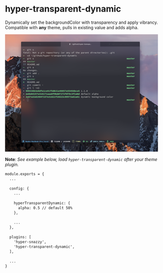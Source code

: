 # hyper-transparent-dynamic

Dynamically set the backgroundColor with transparency and apply vibrancy.
Compatible with **any** theme, pulls in existing value and adds alpha.

![hyper-transparent-dynamic-preview](preview.png)

**Note**: _See example below, load `hyper-transparent-dynamic` *after* your theme plugin._
```
module.exports = {
  ...

  config: {
    ...

    hyperTransparentDynamic: {
      alpha: 0.5 // default 50%
    },

    ...
  },

  plugins: [
    'hyper-snazzy',
    'hyper-transparent-dynamic',
  ],

  ...
}
```
